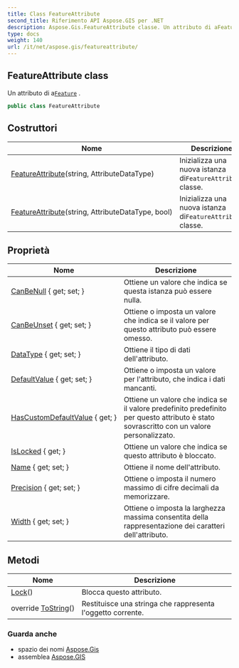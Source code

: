 ```yaml
---
title: Class FeatureAttribute
second_title: Riferimento API Aspose.GIS per .NET
description: Aspose.Gis.FeatureAttribute classe. Un attributo di aFeature .
type: docs
weight: 140
url: /it/net/aspose.gis/featureattribute/
---
```

## FeatureAttribute class

Un attributo di a[`Feature`](../feature/) .

```csharp
public class FeatureAttribute
```

## Costruttori

| Nome | Descrizione |
| --- | --- |
| [FeatureAttribute](featureattribute/#constructor)(string, AttributeDataType) | Inizializza una nuova istanza di`FeatureAttribute` classe. |
| [FeatureAttribute](featureattribute/#constructor_1)(string, AttributeDataType, bool) | Inizializza una nuova istanza di`FeatureAttribute` classe. |

## Proprietà

| Nome | Descrizione |
| --- | --- |
| [CanBeNull](../../aspose.gis/featureattribute/canbenull/) { get; set; } | Ottiene un valore che indica se questa istanza può essere nulla. |
| [CanBeUnset](../../aspose.gis/featureattribute/canbeunset/) { get; set; } | Ottiene o imposta un valore che indica se il valore per questo attributo può essere omesso. |
| [DataType](../../aspose.gis/featureattribute/datatype/) { get; set; } | Ottiene il tipo di dati dell'attributo. |
| [DefaultValue](../../aspose.gis/featureattribute/defaultvalue/) { get; set; } | Ottiene o imposta un valore per l'attributo, che indica i dati mancanti. |
| [HasCustomDefaultValue](../../aspose.gis/featureattribute/hascustomdefaultvalue/) { get; } | Ottiene un valore che indica se il valore predefinito predefinito per questo attributo è stato sovrascritto con un valore personalizzato. |
| [IsLocked](../../aspose.gis/featureattribute/islocked/) { get; } | Ottiene un valore che indica se questo attributo è bloccato. |
| [Name](../../aspose.gis/featureattribute/name/) { get; set; } | Ottiene il nome dell'attributo. |
| [Precision](../../aspose.gis/featureattribute/precision/) { get; set; } | Ottiene o imposta il numero massimo di cifre decimali da memorizzare. |
| [Width](../../aspose.gis/featureattribute/width/) { get; set; } | Ottiene o imposta la larghezza massima consentita della rappresentazione dei caratteri dell'attributo. |

## Metodi

| Nome | Descrizione |
| --- | --- |
| [Lock](../../aspose.gis/featureattribute/lock/)() | Blocca questo attributo. |
| override [ToString](../../aspose.gis/featureattribute/tostring/)() | Restituisce una stringa che rappresenta l'oggetto corrente. |

### Guarda anche

* spazio dei nomi [Aspose.Gis](../../aspose.gis/)
* assemblea [Aspose.GIS](../../)


